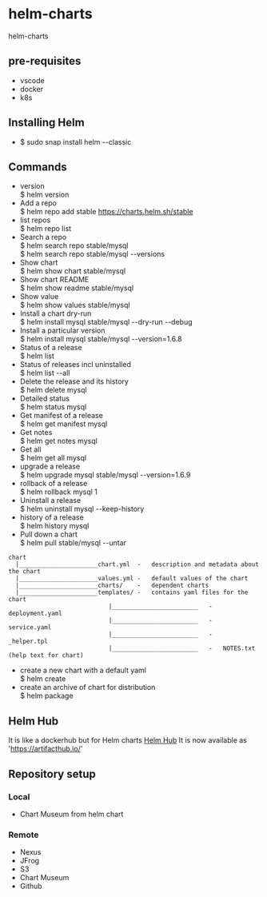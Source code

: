 # helm-charts
helm-charts

## pre-requisites
- vscode
- docker
- k8s

## Installing Helm
- $ sudo snap install helm --classic

## Commands
- version </br> $ helm version
- Add a repo </br> $ helm repo add stable https://charts.helm.sh/stable
- list repos </br> $ helm repo list
- Search a repo </br> $ helm search repo stable/mysql </br> $ helm search repo stable/mysql --versions
- Show chart </br> $ helm show chart stable/mysql
- Show chart README </br> $ helm show readme stable/mysql
- Show value </br> $ helm show values stable/mysql
- Install a chart dry-run </br> $ helm install mysql stable/mysql --dry-run --debug
- Install a particular version </br> $ helm install mysql stable/mysql --version=1.6.8
- Status of a release </br> $ helm list
- Status of releases incl uninstalled </br> $ helm list --all
- Delete the release and its history </br> $ helm delete mysql
- Detailed status</br> $ helm status mysql
- Get manifest of a release </br> $ helm get manifest mysql
- Get notes </br> $ helm get notes mysql
- Get all </br> $ helm get all mysql
- upgrade a release </br> $ helm upgrade mysql stable/mysql --version=1.6.9
- rollback of a release </br> $ helm rollback mysql 1
- Uninstall a release </br> $ helm uninstall mysql --keep-history
- history of a release </br> $ helm history mysql
- Pull down a chart </br> $ helm pull stable/mysql --untar
```
chart
  |______________________chart.yml  -   description and metadata about the chart
  |______________________values.yml -   default values of the chart
  |______________________charts/    -   dependent charts
  |______________________templates/ -   contains yaml files for the chart
                            |________________________   -   deployment.yaml
                            |________________________   -   service.yaml
                            |________________________   -   _helper.tpl
                            |________________________   -   NOTES.txt (help text for chart)
```
- create a new chart with a default yaml </br> $ helm create
- create an archive of chart for distribution </br> $ helm package

## Helm Hub
It is like a dockerhub but for Helm charts
[Helm Hub](https://hub.helm.sh)
It is now available as 'https://artifacthub.io/'

## Repository setup

### Local
- Chart Museum from helm chart

### Remote
- Nexus
- JFrog
- S3
- Chart Museum
- Github
